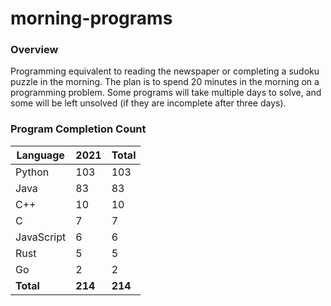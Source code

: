 # morning-programs

### Overview

Programming equivalent to reading the newspaper or completing a sudoku puzzle in the morning.  The plan is to spend 20 
minutes in the morning on a programming problem.  Some programs will take multiple days to solve, and some will be left 
unsolved (if they are incomplete after three days).

### Program Completion Count

| Language     | 2021    | Total   |
|--------------|---------|---------|
| Python       | 103     | 103     |
| Java         | 83      | 83      |
| C++          | 10      | 10      |
| C            | 7       | 7       |
| JavaScript   | 6       | 6       |
| Rust         | 5       | 5       |
| Go           | 2       | 2       |
| **Total**    | **214** | **214** |

